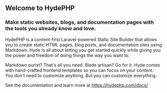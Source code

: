 ## Welcome to HydePHP  
  


### Make static websites, blogs, and documentation pages with the tools you already know and love.  
HydePHP is a content-first Laravel-powered Static Site Builder that allows you to create static HTML pages, blog posts, and documentation sites using Markdown. Hyde is all about letting you get started quickly while giving you the power and freedom of doing things the way you want to.

Markdown purist? That's all you need. Blade artisan? Go for it. Hyde comes with hand-crafted frontend templates so you can focus on your content. You don't need to customize anything. But you can customize everything.

See the documentation and learn more at https://hydephp.com/docs/  
